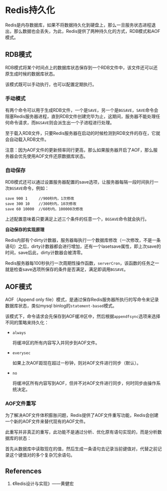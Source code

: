 # Redis持久化

Redis是内存数据库，如果不将数据持久化到硬盘上，那么一旦服务状态进程退出，那么数据也会丢失，为此，Redis提供了两种持久化的方式，RDB模式和AOF模式。

## RDB模式

RDB模式将某个时间点上的数据库状态保存到一个RDB文件中，该文件还可以还原生成时候的数据库状态。

该模式既可以手动执行，也可以配置定期执行。

### 手动模式

有两个命令可以用于生成RDB文件，一个是`SAVE`，另一个是`BGSAVE`，`SAVE`命令会阻塞Redis服务器进程，直到RDB文件创建完毕为止，这期间，服务器不能处理任何命令请求，而`BGSAVE`则会派生出一个子进程进行处理。

至于载入RDB文件，只要Redis服务器在启动的时候检测到RDB文件的存在，它就会自动载入RDB文件。

注意：因为AOF文件的更新频率同行更高，那么如果服务器开启了AOF，那么服务器会优先使用AOF文件还原数据库状态。

### 自动保存

RDB模式还可以通过设置服务器配置的save选项，让服务器每隔一段时间执行一次`BGSAVE`命令，例如：

```
save 900 1     //900秒内，1次修改
save 300 10    //300秒内，10次修改
save 60 10000  //60秒内，100000次修改
```

上述配置意味着只要满足上述三个条件的任意一个，`BGSAVE`命令就会执行。

**自动保存的实现原理**

Redis内部有个dirty计数器，服务器每执行一个数据库修改（一次修改，不是一条语句）之后，dirty计数器都会进行增加，还有一个lasetsave属性，即上次save的时间，save后此，dirty计数器会被清零。

Redis服务器每100秒执行一次周期性操作函数，`serverCron`，该函数的任务之一就是检查save选项所保存的条件是否满足，满足即调用`BGSAVE`。

## AOF模式

AOF（Append only file）模式，是通过保存Redis服务器所执行的写命令来记录数据库状态，类似mysql binlog的`statement-based`模式。

该模式下，命令请求会先保存到AOF缓冲区中，然后根据`appendfsync`选项来选择不同的策略来持久化：

- `always`

  将缓冲区的所有内容写入并同步到AOF文件。

- `everysec`

  如果上次AOF距现在超过一秒钟，则对AOF文件进行同步（默认）。

- `no` 

  将缓冲区所有内容写到AOF，但并不对AOF文件进行同步，何时同步由操作系统决定。

### AOF文件重写

为了解决AOF文件体积膨胀问题，Redis提供了AOF文件重写功能，Redis会创建一个新的AOF文件来替代现有的AOF文件。

此重写并非真正的重写，此功能不是通过分析、优化原有语句实现的，而是分析数据库的状态：

首先从数据库中读取现在的值，然后生成一条语句去记录当前键值对，代替之前记录这个键值对的多个复杂冗余语句。

## References

1. 《Redis设计与实现》——黄健宏



